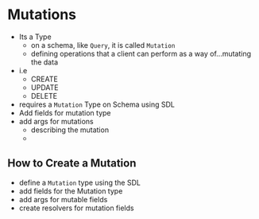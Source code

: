 # Mutations

- Its a Type
  - on a schema, like `Query`, it is called `Mutation`
  - defining operations that a client can perform as a way of...mutating the data
- i.e
  - CREATE
  - UPDATE
  - DELETE
- requires a `Mutation` Type on Schema using SDL
- Add fields for mutation type
- add args for mutations
  - describing the mutation
  -

## How to Create a Mutation

- define a `Mutation` type using the SDL
- add fields for the Mutation type
- add args for mutable fields
- create resolvers for mutation fields
